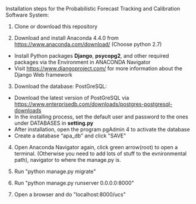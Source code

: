
Installation steps for the Probabilistic Forecast Tracking and Calibration Software System:

1. Clone or download this repository

2. Download and install Anaconda 4.4.0 from https://www.anaconda.com/download/ (Choose python 2.7)
* Install Python packages **Django**, **psycopg2**, and other required packages via the Environment in ANACONDA Navigator
* Visit https://www.djangoproject.com/ for more information about the Django Web framework
  
3. Download the database: PostGreSQL:
* Download the latest version of PostGreSQL via https://www.enterprisedb.com/downloads/postgres-postgresql-downloads
* In the installing process, set the default user and password to the ones under DATABASES in **setting.py**
* After installation, open the program pgAdmin 4 to activate the database
* Create a database “apa_db” and click "SAVE"

4. Open Anaconda Navigator again, click green arrow(root) to open a terminal. (Otherwise you need to add lots of stuff to the evnironmental path), navigator to where the manage.py is.

5. Run "python manage.py migrate"

6. Run "python manage.py runserver 0.0.0.0:8000"

7. Open a browser and do "localhost:8000/ucs"
